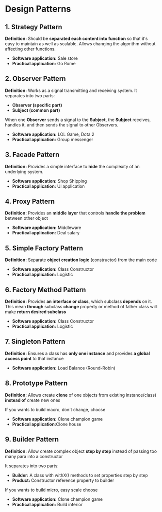 <h1>Design Patterns</h1>

<h2>1. Strategy Pattern</h2>
<p><b>Definition:</b> Should be <b>separated each content into function</b> so that it's easy to maintain as well as scalable. Allows changing the algorithm without affecting other functions.</p>
<ul>
    <li><b>Software application:</b> Sale store</li>
    <li><b>Practical application:</b> Go Rome</li>
</ul>

<h2>2. Observer Pattern</h2>
<p><b>Definition:</b> Works as a signal transmitting and receiving system. It separates into two parts:</p>
<ul>
    <li><b>Observer (specific part)</b></li>
    <li><b>Subject (common part)</b></li>
</ul>
<p>When one <b>Observer</b> sends a signal to the <b>Subject</b>, the <b>Subject</b> receives, handles it, and then sends the signal to other Observers.</p>
<ul>
    <li><b>Software application:</b> LOL Game, Dota 2</li>
    <li><b>Practical application:</b> Group messenger</li>
</ul>

<h2>3. Facade Pattern</h2>
<p><b>Definition:</b> Provides a simple interface to <b>hide</b> the complexity of an underlying system.</p>
<ul>
    <li><b>Software application:</b> Shop Shipping</li>
    <li><b>Practical application:</b> UI application</li>
</ul>

<h2>4. Proxy Pattern</h2>
<p><b>Definition:</b> Provides an <b>middle layer</b> that controls <b>handle the problem</b> between other object </p>
<ul>
    <li><b>Software application:</b> Middleware </li>
    <li><b>Practical application:</b> Deal salary</li>
</ul>

<h2>5. Simple Factory Pattern</h2>
<p><b>Definition:</b> Separate <b>object creation logic</b> (constructor) from the main code </p>
<ul>
    <li><b>Software application:</b> Class Constructor </li>
    <li><b>Practical application:</b> Logistic</li>
</ul>


<h2>6. Factory Method Pattern</h2>
<p><b>Definition:</b> Provides <b>an interface or class</b>, which subclass<b> depends</b> on it. This mean<b> through</b> subclass <b>change</b> property or method of father class will make <b>return  desired subclass</b></p>
<ul>
    <li><b>Software application:</b> Class Constructor </li>
    <li><b>Practical application:</b> Logistic</li>
</ul>

<h2>7. Singleton Pattern</h2>
<p><b>Definition:</b>  Ensures a class has <b>only one instance</b> and provides <b>a global access point</b> to that instance</p>
<ul>
    <li><b>Software application:</b> Load Balance (Round-Robin) </li>
</ul>

<h2>8. Prototype Pattern</h2>
<p><b>Definition:</b>  Allows create <b>clone</b> of one objects from existing instance(class) <b>instead of</b> create new ones</p>
 <p>If you wants to build macro, don't change, choose 
</p>
<ul>
    <li><b>Software application:</b> Clone champion game</li>
    <li><b>Practical application:</b>Clone house</li>
</ul>

<h2>9. Builder Pattern</h2>
<p><b>Definition:</b>  Allow create complex object <b>step by step</b> instead of passing too many para into a constructor </p>
 It separates into two parts:</p>
<ul>
    <li><b>Builder:</b> A class with withX() methods to set properties step by step</li>
    <li><b>Product: </b>Constructor reference property to builder</li>
</ul>
<p>If you wants to build micro, easy scale choose 
</p>
<ul>
    <li><b>Software application:</b> Clone champion game</li>
    <li><b>Practical application:</b> Build interior</li>
</ul>

